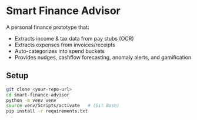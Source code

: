 # Smart Finance Advisor

A personal finance prototype that:
- Extracts income & tax data from pay stubs (OCR)
- Extracts expenses from invoices/receipts
- Auto-categorizes into spend buckets
- Provides nudges, cashflow forecasting, anomaly alerts, and gamification

## Setup
```bash
git clone <your-repo-url>
cd smart-finance-advisor
python -m venv venv
source venv/Scripts/activate   # (Git Bash)
pip install -r requirements.txt
